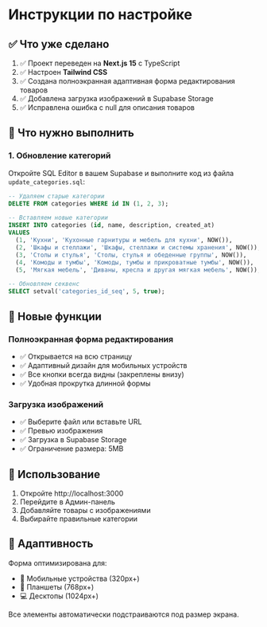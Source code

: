 # Инструкции по настройке

## ✅ Что уже сделано

1. ✅ Проект переведен на **Next.js 15** с TypeScript
2. ✅ Настроен **Tailwind CSS**
3. ✅ Создана полноэкранная адаптивная форма редактирования товаров
4. ✅ Добавлена загрузка изображений в Supabase Storage
5. ✅ Исправлена ошибка с null для описания товаров

## 📝 Что нужно выполнить

### 1. Обновление категорий

Откройте SQL Editor в вашем Supabase и выполните код из файла `update_categories.sql`:

```sql
-- Удаляем старые категории
DELETE FROM categories WHERE id IN (1, 2, 3);

-- Вставляем новые категории
INSERT INTO categories (id, name, description, created_at)
VALUES 
  (1, 'Кухни', 'Кухонные гарнитуры и мебель для кухни', NOW()),
  (2, 'Шкафы и стеллажи', 'Шкафы, стеллажи и системы хранения', NOW()),
  (3, 'Столы и стулья', 'Столы, стулья и обеденные группы', NOW()),
  (4, 'Комоды и тумбы', 'Комоды, тумбы и прикроватные тумбы', NOW()),
  (5, 'Мягкая мебель', 'Диваны, кресла и другая мягкая мебель', NOW());

-- Обновляем секвенс
SELECT setval('categories_id_seq', 5, true);
```

## 🎨 Новые функции

### Полноэкранная форма редактирования
- ✅ Открывается на всю страницу
- ✅ Адаптивный дизайн для мобильных устройств
- ✅ Все кнопки всегда видны (закреплены внизу)
- ✅ Удобная прокрутка длинной формы

### Загрузка изображений
- ✅ Выберите файл или вставьте URL
- ✅ Превью изображения
- ✅ Загрузка в Supabase Storage
- ✅ Ограничение размера: 5MB

## 🚀 Использование

1. Откройте http://localhost:3000
2. Перейдите в Админ-панель
3. Добавляйте товары с изображениями
4. Выбирайте правильные категории

## 📱 Адаптивность

Форма оптимизирована для:
- 📱 Мобильные устройства (320px+)
- 📱 Планшеты (768px+)
- 💻 Десктопы (1024px+)

Все элементы автоматически подстраиваются под размер экрана.

